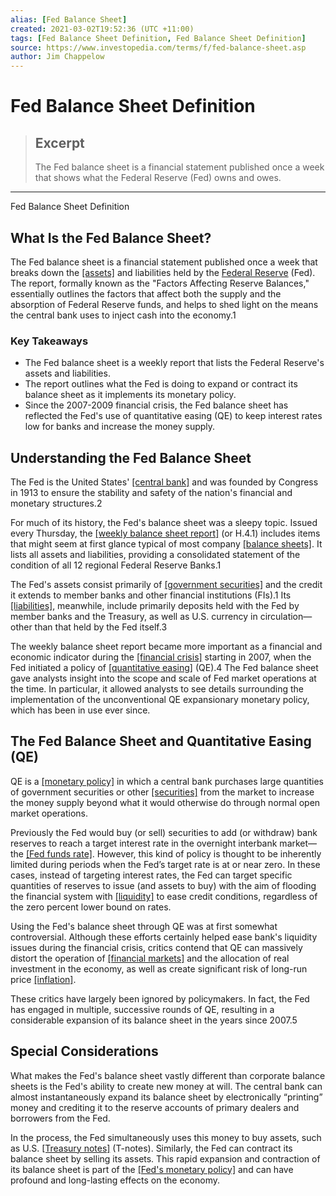 ```yaml
---
alias: [Fed Balance Sheet]
created: 2021-03-02T19:52:36 (UTC +11:00)
tags: [Fed Balance Sheet Definition, Fed Balance Sheet Definition]
source: https://www.investopedia.com/terms/f/fed-balance-sheet.asp
author: Jim Chappelow
---
```


# Fed Balance Sheet Definition

> ## Excerpt
> The Fed balance sheet is a financial statement published once a week that shows what the Federal Reserve (Fed) owns and owes.

---

Fed Balance Sheet Definition
## What Is the Fed Balance Sheet?

The Fed balance sheet is a financial statement published once a week that breaks down the [[assets]](https://www.investopedia.com/terms/a/asset.asp) and liabilities held by the [Federal Reserve](https://www.investopedia.com/terms/f/federalreservebank.asp) (Fed). The report, formally known as the "Factors Affecting Reserve Balances," essentially outlines the factors that affect both the supply and the absorption of Federal Reserve funds, and helps to shed light on the means the central bank uses to inject cash into the economy.1 

### Key Takeaways

-   The Fed balance sheet is a weekly report that lists the Federal Reserve's assets and liabilities.
-   The report outlines what the Fed is doing to expand or contract its balance sheet as it implements its monetary policy.
-   Since the 2007-2009 financial crisis, the Fed balance sheet has reflected the Fed's use of quantitative easing (QE) to keep interest rates low for banks and increase the money supply.

## Understanding the Fed Balance Sheet

The Fed is the United States' [[central bank]](https://www.investopedia.com/terms/c/centralbank.asp) and was founded by Congress in 1913 to ensure the stability and safety of the nation's financial and monetary structures.2

For much of its history, the Fed's balance sheet was a sleepy topic. Issued every Thursday, the [[weekly balance sheet report]](https://www.federalreserve.gov/releases/h41/) (or H.4.1) includes items that might seem at first glance typical of most company [[balance sheets]](https://www.investopedia.com/terms/b/balancesheet.asp). It lists all assets and liabilities, providing a consolidated statement of the condition of all 12 regional Federal Reserve Banks.1

The Fed's assets consist primarily of [[government securities]](https://www.investopedia.com/terms/g/governmentsecurity.asp) and the credit it extends to member banks and other financial institutions (FIs).1 Its [[liabilities]](https://www.investopedia.com/terms/l/liability.asp), meanwhile, include primarily deposits held with the Fed by member banks and the Treasury, as well as U.S. currency in circulation—other than that held by the Fed itself.3 

The weekly balance sheet report became more important as a financial and economic indicator during the [[financial crisis]](https://www.investopedia.com/articles/economics/09/financial-crisis-review.asp) starting in 2007, when the Fed initiated a policy of [[quantitative easing]](https://www.investopedia.com/terms/q/quantitative-easing.asp) (QE).4 The Fed balance sheet gave analysts insight into the scope and scale of Fed market operations at the time. In particular, it allowed analysts to see details surrounding the implementation of the unconventional QE expansionary monetary policy, which has been in use ever since.

## The Fed Balance Sheet and Quantitative Easing (QE)

QE is a [[monetary policy]](https://www.investopedia.com/terms/m/monetarypolicy.asp) in which a central bank purchases large quantities of government securities or other [[securities]](https://www.investopedia.com/terms/s/security.asp) from the market to increase the money supply beyond what it would otherwise do through normal open market operations.

Previously the Fed would buy (or sell) securities to add (or withdraw) bank reserves to reach a target interest rate in the overnight interbank market—the [[Fed funds rate]](https://www.investopedia.com/terms/f/federalfundsrate.asp). However, this kind of policy is thought to be inherently limited during periods when the Fed’s target rate is at or near zero. In these cases, instead of targeting interest rates, the Fed can target specific quantities of reserves to issue (and assets to buy) with the aim of flooding the financial system with [[liquidity]](https://www.investopedia.com/terms/l/liquidity.asp) to ease credit conditions, regardless of the zero percent lower bound on rates. 

Using the Fed's balance sheet through QE was at first somewhat controversial. Although these efforts certainly helped ease bank's liquidity issues during the financial crisis, critics contend that QE can massively distort the operation of [[financial markets]](https://www.investopedia.com/terms/f/financial-market.asp) and the allocation of real investment in the economy, as well as create significant risk of long-run price [[inflation]](https://www.investopedia.com/terms/i/inflation.asp).

These critics have largely been ignored by policymakers. In fact, the Fed has engaged in multiple, successive rounds of QE, resulting in a considerable expansion of its balance sheet in the years since 2007.5

## Special Considerations

What makes the Fed's balance sheet vastly different than corporate balance sheets is the Fed's ability to create new money at will. The central bank can almost instantaneously expand its balance sheet by electronically “printing” money and crediting it to the reserve accounts of primary dealers and borrowers from the Fed.

In the process, the Fed simultaneously uses this money to buy assets, such as U.S. [[Treasury notes]](https://www.investopedia.com/terms/t/treasurynote.asp) (T-notes). Similarly, the Fed can contract its balance sheet by selling its assets. This rapid expansion and contraction of its balance sheet is part of the [[Fed's monetary policy]](https://www.investopedia.com/articles/economics/10/understanding-the-fed-balance-sheet.asp) and can have profound and long-lasting effects on the economy.
